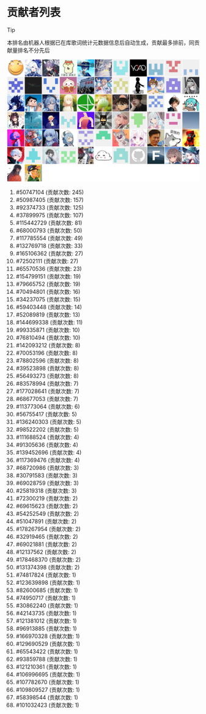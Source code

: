 # 贡献者列表

> [!TIP]
> 本排名由机器人根据已在库歌词统计元数据信息后自动生成，贡献最多排前，同贡献量排名不分先后

![贡献者头像画廊](./CONTRIBUTORS.svg)

1. #50747104 (贡献次数: 245)
2. #50987405 (贡献次数: 157)
3. #92374733 (贡献次数: 125)
4. #37899975 (贡献次数: 107)
5. #115442729 (贡献次数: 81)
6. #68000793 (贡献次数: 50)
7. #117785554 (贡献次数: 49)
8. #132769718 (贡献次数: 33)
9. #165106362 (贡献次数: 27)
10. #72502111 (贡献次数: 27)
11. #65570536 (贡献次数: 23)
12. #154799151 (贡献次数: 19)
13. #79665752 (贡献次数: 19)
14. #70494801 (贡献次数: 16)
15. #34237075 (贡献次数: 15)
16. #59403448 (贡献次数: 14)
17. #52089819 (贡献次数: 13)
18. #144699338 (贡献次数: 11)
19. #99335871 (贡献次数: 10)
20. #76810494 (贡献次数: 10)
21. #142093212 (贡献次数: 8)
22. #70053196 (贡献次数: 8)
23. #78802596 (贡献次数: 8)
24. #39523898 (贡献次数: 8)
25. #56493273 (贡献次数: 8)
26. #83578994 (贡献次数: 7)
27. #177028641 (贡献次数: 7)
28. #68677053 (贡献次数: 7)
29. #113773064 (贡献次数: 6)
30. #56755417 (贡献次数: 5)
31. #136240303 (贡献次数: 5)
32. #98522202 (贡献次数: 5)
33. #111688524 (贡献次数: 4)
34. #91305636 (贡献次数: 4)
35. #139452696 (贡献次数: 4)
36. #117369476 (贡献次数: 4)
37. #68720986 (贡献次数: 3)
38. #30791583 (贡献次数: 3)
39. #69028759 (贡献次数: 3)
40. #25819318 (贡献次数: 3)
41. #72300219 (贡献次数: 2)
42. #69615623 (贡献次数: 2)
43. #54252549 (贡献次数: 2)
44. #51047891 (贡献次数: 2)
45. #178267954 (贡献次数: 2)
46. #32919465 (贡献次数: 2)
47. #69021881 (贡献次数: 2)
48. #12137562 (贡献次数: 2)
49. #178468370 (贡献次数: 2)
50. #131374398 (贡献次数: 2)
51. #74817824 (贡献次数: 1)
52. #123639898 (贡献次数: 1)
53. #82600685 (贡献次数: 1)
54. #74950717 (贡献次数: 1)
55. #30862240 (贡献次数: 1)
56. #42143735 (贡献次数: 1)
57. #121381012 (贡献次数: 1)
58. #96913885 (贡献次数: 1)
59. #166970328 (贡献次数: 1)
60. #129690529 (贡献次数: 1)
61. #65543422 (贡献次数: 1)
62. #93859788 (贡献次数: 1)
63. #121210361 (贡献次数: 1)
64. #106996695 (贡献次数: 1)
65. #107782670 (贡献次数: 1)
66. #109809527 (贡献次数: 1)
67. #58398544 (贡献次数: 1)
68. #101032423 (贡献次数: 1)
